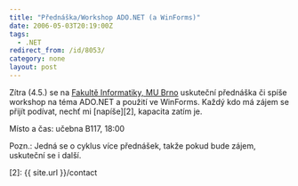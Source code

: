 ```yaml
---
title: "Přednáška/Workshop ADO.NET (a WinForms)"
date: 2006-05-03T20:19:00Z
tags:
  - .NET
redirect_from: /id/8053/
category: none
layout: post
---
```

Zítra (4.5.) se na [Fakultě Informatiky, MU Brno][1] uskuteční přednáška či spíše workshop na téma ADO.NET a použití ve WinForms. Každý kdo má zájem se přijít podívat, nechť mi [napíše][2], kapacita zatím je.

Místo a čas: učebna B117, 18:00

Pozn.: Jedná se o cyklus více přednášek, takže pokud bude zájem, uskuteční se i další.

[1]: http://www.fi.muni.cz
[2]: {{ site.url }}/contact